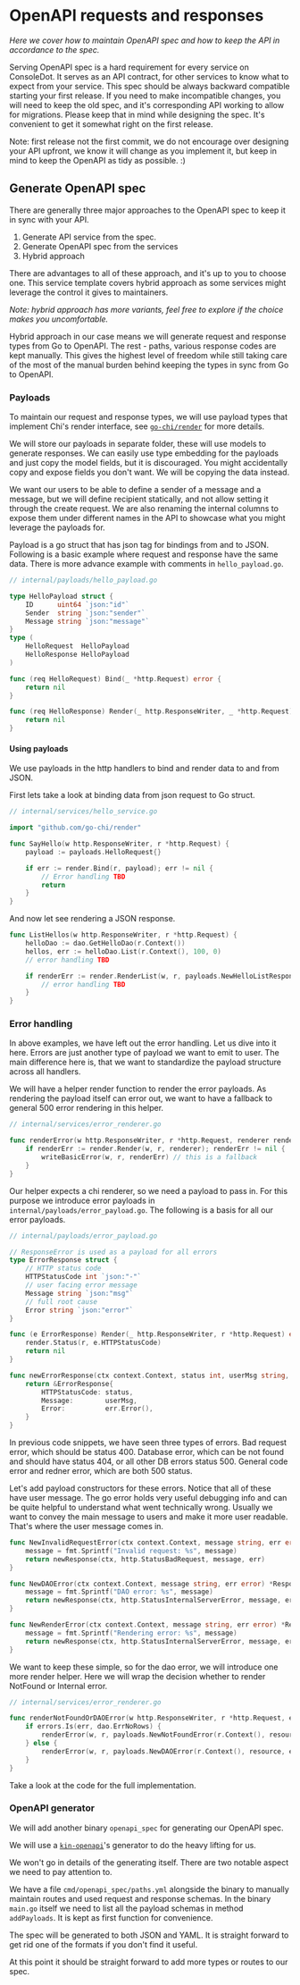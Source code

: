 # OpenAPI requests and responses

_Here we cover how to maintain OpenAPI spec and how to keep the API in accordance to the spec._

Serving OpenAPI spec is a hard requirement for every service on ConsoleDot.
It serves as an API contract, for other services to know what to expect from your service.
This spec should be always backward compatible starting your first release.
If you need to make incompatible changes,
you will need to keep the old spec, and it's corresponding API working to allow for migrations.
Please keep that in mind while designing the spec.
It's convenient to get it somewhat right on the first release.

Note: first release not the first commit, we do not encourage over designing your API upfront,
we know it will change as you implement it, but keep in mind to keep the OpenAPI as tidy as possible. :)

## Generate OpenAPI spec

There are generally three major approaches to the OpenAPI spec to keep it in sync with your API.

1. Generate API service from the spec.
2. Generate OpenAPI spec from the services
3. Hybrid approach

There are advantages to all of these approach, and it's up to you to choose one.
This service template covers hybrid approach as some services might leverage the control it gives to maintainers.

_Note: hybrid approach has more variants, feel free to explore if the choice makes you uncomfortable._

Hybrid approach in our case means we will generate request and response types from Go to OpenAPI.
The rest - paths, various response codes are kept manually.
This gives the highest level of freedom while still taking care of the most of the manual burden
behind keeping the types in sync from Go to OpenAPI.

### Payloads

To maintain our request and response types, we will use payload types that implement
Chi's render interface, see [`go-chi/render`](https://github.com/go-chi/render) for more details.

We will store our payloads in separate folder, these will use models to generate responses.
We can easily use type embedding for the payloads and just copy the model fields, but it is discouraged.
You might accidentally copy and expose fields you don't want. We will be copying the data instead.

We want our users to be able to define a sender of a message and a message,
but we will define recipient statically, and not allow setting it through the create request.
We are also renaming the internal columns to expose them under different names in the API
to showcase what you might leverage the payloads for.

Payload is a go struct that has json tag for bindings from and to JSON.
Following is a basic example where request and response have the same data.
There is more advance example with comments in `hello_payload.go`.

```go
// internal/payloads/hello_payload.go

type HelloPayload struct {
	ID      uint64 `json:"id"`
	Sender  string `json:"sender"`
	Message string `json:"message"`
}
type (
    HelloRequest  HelloPayload
    HelloResponse HelloPayload
)

func (req HelloRequest) Bind(_ *http.Request) error {
    return nil
}

func (req HelloResponse) Render(_ http.ResponseWriter, _ *http.Request) error {
    return nil
}
```

#### Using payloads

We use payloads in the http handlers to bind and render data to and from JSON.

First lets take a look at binding data from json request to Go struct.

```go
// internal/services/hello_service.go

import "github.com/go-chi/render"

func SayHello(w http.ResponseWriter, r *http.Request) {
	payload := payloads.HelloRequest{}

	if err := render.Bind(r, payload); err != nil {
		// Error handling TBD
		return
	}
}
```

And now let see rendering a JSON response.

```go
func ListHellos(w http.ResponseWriter, r *http.Request) {
	helloDao := dao.GetHelloDao(r.Context())
	hellos, err := helloDao.List(r.Context(), 100, 0)
	// error handling TBD

	if renderErr := render.RenderList(w, r, payloads.NewHelloListResponse(hellos)); renderErr != nil {
		// error handling TBD
	}
}
```

### Error handling

In above examples, we have left out the error handling.
Let us dive into it here.
Errors are just another type of payload we want to emit to user.
The main difference here is, that we want to standardize the payload structure across all handlers.

We will have a helper render function to render the error payloads.
As rendering the payload itself can error out,
we want to have a fallback to general 500 error rendering in this helper.

```go
// internal/services/error_renderer.go

func renderError(w http.ResponseWriter, r *http.Request, renderer render.Renderer) {
	if renderErr := render.Render(w, r, renderer); renderErr != nil {
		writeBasicError(w, r, renderErr) // this is a fallback
	}
}
```

Our helper expects a chi renderer, so we need a payload to pass in.
For this purpose we introduce error payloads in `internal/payloads/error_payload.go`.
The following is a basis for all our error payloads.

```go
// internal/payloads/error_payload.go

// ResponseError is used as a payload for all errors
type ErrorResponse struct {
    // HTTP status code
    HTTPStatusCode int `json:"-"`
    // user facing error message
    Message string `json:"msg"`
    // full root cause
    Error string `json:"error"`
}

func (e ErrorResponse) Render(_ http.ResponseWriter, r *http.Request) error {
    render.Status(r, e.HTTPStatusCode)
    return nil
}

func newErrorResponse(ctx context.Context, status int, userMsg string, err error) ErrorResponse {
    return &ErrorResponse{
        HTTPStatusCode: status,
        Message:        userMsg,
        Error:          err.Error(),
    }
}
```

In previous code snippets, we have seen three types of errors.
Bad request error, which should be status 400.
Database error, which can be not found and should have status 404, or all other DB errors status 500.
General code error and redner error, which are both 500 status.

Let's add payload constructors for these errors.
Notice that all of these have user message.
The go error holds very useful debugging info and can be quite helpful to understand
what went technically wrong.
Usually we want to convey the main message to users and make it more user readable.
That's where the user message comes in.

```go
func NewInvalidRequestError(ctx context.Context, message string, err error) *ResponseError {
	message = fmt.Sprintf("Invalid request: %s", message)
	return newResponse(ctx, http.StatusBadRequest, message, err)
}

func NewDAOError(ctx context.Context, message string, err error) *ResponseError {
    message = fmt.Sprintf("DAO error: %s", message)
    return newResponse(ctx, http.StatusInternalServerError, message, err)
}

func NewRenderError(ctx context.Context, message string, err error) *ResponseError {
    message = fmt.Sprintf("Rendering error: %s", message)
    return newResponse(ctx, http.StatusInternalServerError, message, err)
}
```

We want to keep these simple, so for the dao error, we will introduce one more render helper.
Here we will wrap the decision whether to render NotFound or Internal error.

```go
// internal/services/error_renderer.go

func renderNotFoundOrDAOError(w http.ResponseWriter, r *http.Request, err error, resource string) {
	if errors.Is(err, dao.ErrNoRows) {
		renderError(w, r, payloads.NewNotFoundError(r.Context(), resource, err))
	} else {
		renderError(w, r, payloads.NewDAOError(r.Context(), resource, err))
	}
}
```

Take a look at the code for the full implementation.

### OpenAPI generator

We will add another binary `openapi_spec` for generating our OpenAPI spec.

We will use a [`kin-openapi`](github.com/getkin/kin-openapi/)'s generator to do the heavy lifting for us.

We won't go in details of the generating itself.
There are two notable aspect we need to pay attention to.

We have a file `cmd/openapi_spec/paths.yml` alongside the binary
to manually maintain routes and used request and response schemas.
In the binary `main.go` itself we need to list all the payload schemas in method `addPayloads`.
It is kept as first function for convenience.

The spec will be generated to both JSON and YAML.
It is straight forward to get rid one of the formats if you don't find it useful.

At this point it should be straight forward to add more types or routes to our spec.